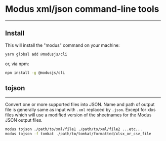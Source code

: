 # Modus xml/json command-line tools
-----

## Install

This will install the "modus" command on your machine:
```bash
yarn global add @modusjs/cli
```

or, via npm:
```bash
npm install -g @modusjs/cli
```

## tojson
------------
Convert one or more supported files into JSON.  Name and path of output file is generally same as input with `.xml` replaced by `.json`.
Except for xlxs files which will use a modified version of the sheetnames for the Modus JSON output files.

```bash
modus tojson ./path/to/xml/file1 ./path/to/xml/file2 ...etc...
modus tojson -f tomkat ./path/to/tomkat/formatted/xlsx_or_csv_file
```


